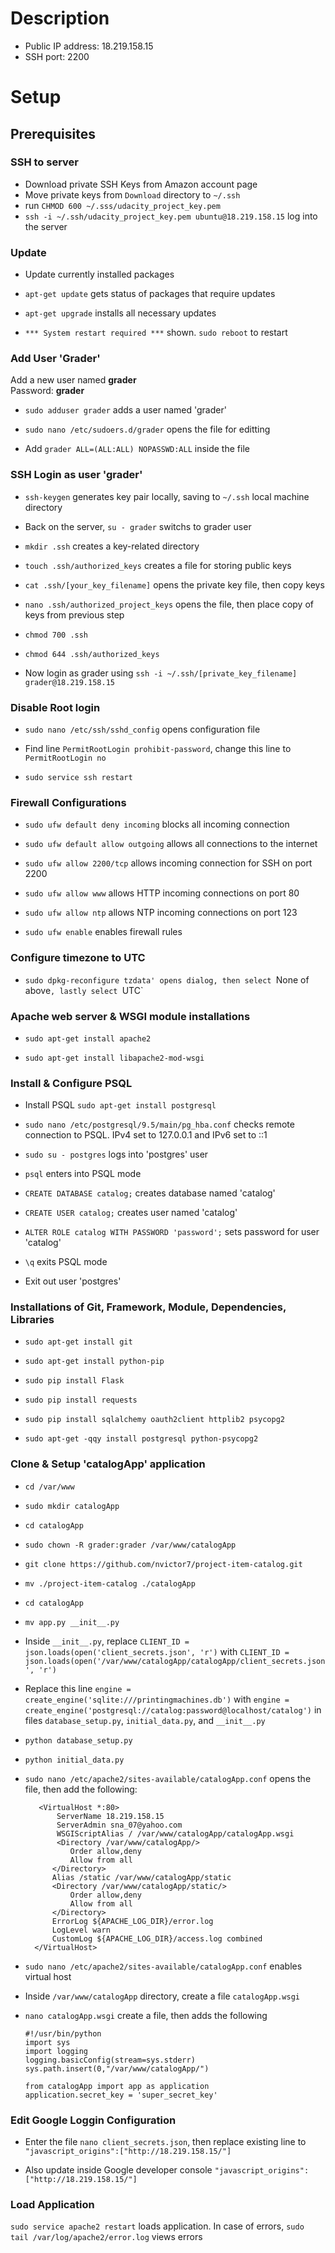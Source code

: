 # Description
- Public IP address: 18.219.158.15
- SSH port: 2200

# Setup
## Prerequisites

### SSH to server
- Download private SSH Keys from Amazon account page
- Move private keys from `Download` directory to `~/.ssh`
- run `CHMOD 600 ~/.sss/udacity_project_key.pem` 
- `ssh -i ~/.ssh/udacity_project_key.pem ubuntu@18.219.158.15` log into the server

### Update
- Update currently installed packages  

- `apt-get update` gets status of packages that require updates   

- `apt-get upgrade` installs all necessary updates  

- `*** System restart required ***` shown. `sudo reboot` to restart 

### Add User 'Grader' 
Add a new user named **grader**   
Password: **grader**

- `sudo adduser grader` adds a user named 'grader'    

- `sudo nano /etc/sudoers.d/grader` opens the file for editting

- Add `grader ALL=(ALL:ALL) NOPASSWD:ALL` inside the file
 
### SSH Login as user 'grader'
 
- `ssh-keygen` generates key pair locally, saving to `~/.ssh` local machine directory  

- Back on the server, `su - grader` switchs to grader user

- `mkdir .ssh` creates a key-related directory

- `touch .ssh/authorized_keys` creates a file for storing public keys

- `cat .ssh/[your_key_filename]` opens the private key file, then copy keys

- `nano .ssh/authorized_project_keys` opens the file, then place copy of keys from previous step

- `chmod 700 .ssh`

- `chmod 644 .ssh/authorized_keys` 

- Now login as grader using `ssh -i ~/.ssh/[private_key_filename] grader@18.219.158.15`

### Disable Root login

- `sudo nano /etc/ssh/sshd_config` opens configuration file

- Find line `PermitRootLogin prohibit-password`, change this line to `PermitRootLogin no`

- `sudo service ssh restart`

### Firewall Configurations

- `sudo ufw default deny incoming` blocks all incoming connection

- `sudo ufw default allow outgoing` allows all connections to the internet

- `sudo ufw allow 2200/tcp` allows incoming connection for SSH on port 2200

- `sudo ufw allow www` allows HTTP incoming connections on port 80

- `sudo ufw allow ntp` allows NTP incoming connections on port 123

- `sudo ufw enable` enables firewall rules

### Configure timezone to UTC

- `sudo dpkg-reconfigure tzdata' opens dialog, then select `None of above`, lastly select `UTC`

### Apache web server & WSGI module installations

- `sudo apt-get install apache2`

- `sudo apt-get install libapache2-mod-wsgi`

### Install & Configure PSQL

- Install PSQL `sudo apt-get install postgresql`

- `sudo nano /etc/postgresql/9.5/main/pg_hba.conf` checks remote connection to PSQL. IPv4 set to 127.0.0.1 and IPv6 set to ::1

- `sudo su - postgres` logs into 'postgres' user

- `psql` enters into PSQL mode

- `CREATE DATABASE catalog;` creates database named 'catalog'

- `CREATE USER catalog;` creates user named 'catalog'

- `ALTER ROLE catalog WITH PASSWORD 'password';` sets password for user 'catalog'

- `\q` exits PSQL mode

- Exit out user 'postgres'

### Installations of Git, Framework, Module, Dependencies, Libraries

- `sudo apt-get install git`

- `sudo apt-get install python-pip`

- `sudo pip install Flask`

- `sudo pip install requests`

- `sudo pip install sqlalchemy oauth2client httplib2 psycopg2`

- `sudo apt-get -qqy install postgresql python-psycopg2`

### Clone & Setup 'catalogApp' application

- `cd /var/www`

- `sudo mkdir catalogApp`

- `cd catalogApp`

- `sudo chown -R grader:grader /var/www/catalogApp` 

- `git clone https://github.com/nvictor7/project-item-catalog.git`

- `mv ./project-item-catalog ./catalogApp`

- `cd catalogApp`

- `mv app.py __init__.py`

- Inside `__init__.py`, replace `CLIENT_ID = json.loads(open('client_secrets.json', 'r')` with `CLIENT_ID = json.loads(open('/var/www/catalogApp/catalogApp/client_secrets.json', 'r')`

- Replace this line `engine = create_engine('sqlite:///printingmachines.db')` with `engine = create_engine('postgresql://catalog:password@localhost/catalog')` in files `database_setup.py`, `initial_data.py`, and `__init__.py`

- `python database_setup.py`

- `python initial_data.py`

- `sudo nano /etc/apache2/sites-available/catalogApp.conf` opens the file, then add the following: 
  ```
     <VirtualHost *:80>
         ServerName 18.219.158.15
         ServerAdmin sna_07@yahoo.com
         WSGIScriptAlias / /var/www/catalogApp/catalogApp.wsgi
         <Directory /var/www/catalogApp/>
            Order allow,deny
            Allow from all
        </Directory>
        Alias /static /var/www/catalogApp/static
        <Directory /var/www/catalogApp/static/>
            Order allow,deny
            Allow from all
        </Directory>
        ErrorLog ${APACHE_LOG_DIR}/error.log
        LogLevel warn
        CustomLog ${APACHE_LOG_DIR}/access.log combined
    </VirtualHost>
    ```
    
- `sudo nano /etc/apache2/sites-available/catalogApp.conf` enables virtual host

- Inside `/var/www/catalogApp` directory, create a file `catalogApp.wsgi`

- `nano catalogApp.wsgi` create a file, then adds the following
  ```
  #!/usr/bin/python
  import sys
  import logging
  logging.basicConfig(stream=sys.stderr)
  sys.path.insert(0,"/var/www/catalogApp/")

  from catalogApp import app as application
  application.secret_key = 'super_secret_key'
  ```

### Edit Google Loggin Configuration

- Enter the file `nano client_secrets.json`, then replace existing line to `"javascript_origins":["http://18.219.158.15/"]`

- Also update inside Google developer console `"javascript_origins":["http://18.219.158.15/"]`

### Load Application

`sudo service apache2 restart` loads application. In case of errors, `sudo tail /var/log/apache2/error.log` views errors
